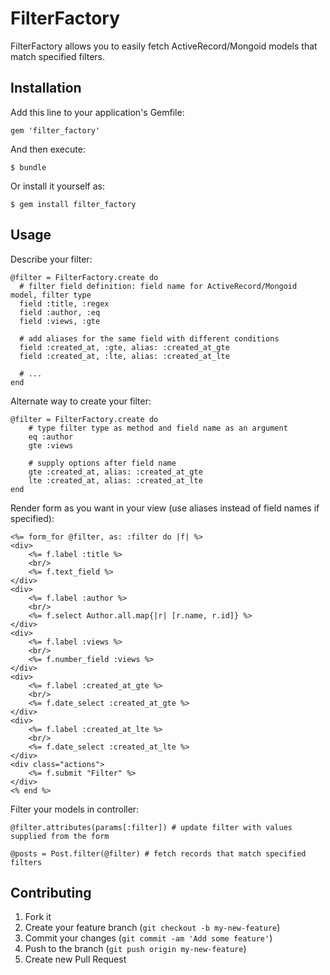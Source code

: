 # FilterFactory

FilterFactory allows you to easily fetch ActiveRecord/Mongoid models that match specified filters.

## Installation

Add this line to your application's Gemfile:

    gem 'filter_factory'

And then execute:

    $ bundle

Or install it yourself as:

    $ gem install filter_factory

## Usage

Describe your filter:

    @filter = FilterFactory.create do
      # filter field definition: field name for ActiveRecord/Mongoid model, filter type
      field :title, :regex
      field :author, :eq
      field :views, :gte

      # add aliases for the same field with different conditions
      field :created_at, :gte, alias: :created_at_gte
      field :created_at, :lte, alias: :created_at_lte

      # ...
    end

Alternate way to create your filter:

    @filter = FilterFactory.create do
        # type filter type as method and field name as an argument
        eq :author
        gte :views

        # supply options after field name
        gte :created_at, alias: :created_at_gte
        lte :created_at, alias: :created_at_lte
    end

Render form as you want in your view (use aliases instead of field names if specified):

    <%= form_for @filter, as: :filter do |f| %>
    <div>
        <%= f.label :title %>
        <br/>
        <%= f.text_field %>
    </div>
    <div>
        <%= f.label :author %>
        <br/>
        <%= f.select Author.all.map{|r| [r.name, r.id]} %>
    </div>
    <div>
        <%= f.label :views %>
        <br/>
        <%= f.number_field :views %>
    </div>
    <div>
        <%= f.label :created_at_gte %>
        <br/>
        <%= f.date_select :created_at_gte %>
    </div>
    <div>
        <%= f.label :created_at_lte %>
        <br/>
        <%= f.date_select :created_at_lte %>
    </div>
    <div class="actions">
        <%= f.submit "Filter" %>
    </div>
    <% end %>

Filter your models in controller:

    @filter.attributes(params[:filter]) # update filter with values supplied from the form

    @posts = Post.filter(@filter) # fetch records that match specified filters

## Contributing

1. Fork it
2. Create your feature branch (`git checkout -b my-new-feature`)
3. Commit your changes (`git commit -am 'Add some feature'`)
4. Push to the branch (`git push origin my-new-feature`)
5. Create new Pull Request
